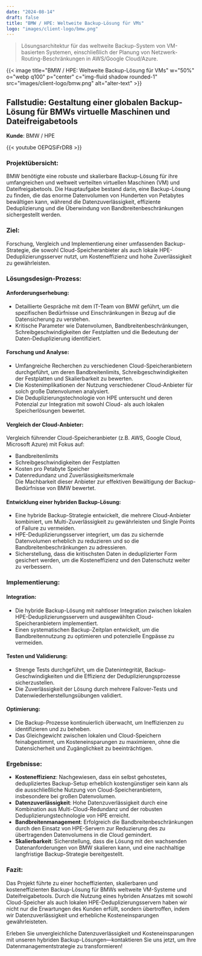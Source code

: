 ```yaml
---
date: "2024-08-14"
draft: false
title: "BMW / HPE: Weltweite Backup-Lösung für VMs"
logo: "images/client-logo/bmw.png"
---
```



> Lösungsarchitektur für das weltweite Backup-System von VM-basierten Systemen, einschließlich der Planung von Netzwerk-Routing-Beschränkungen in AWS/Google Cloud/Azure.

{{< image title="BMW / HPE: Weltweite Backup-Lösung für VMs" w="50%" o="webp q100" p="center" c="img-fluid shadow rounded-1" src="images/client-logo/bmw.png" alt="alter-text" >}}

## Fallstudie: Gestaltung einer globalen Backup-Lösung für BMWs virtuelle Maschinen und Dateifreigabetools

**Kunde**: BMW / HPE

{{< youtube OEPQSiFrDR8 >}}

### Projektübersicht:

BMW benötigte eine robuste und skalierbare Backup-Lösung für ihre umfangreichen und weltweit verteilten virtuellen Maschinen (VM) und Dateifreigabetools. Die Hauptaufgabe bestand darin, eine Backup-Lösung zu finden, die das enorme Datenvolumen von Hunderten von Petabytes bewältigen kann, während die Datenzuverlässigkeit, effiziente Deduplizierung und die Überwindung von Bandbreitenbeschränkungen sichergestellt werden.

### Ziel:

Forschung, Vergleich und Implementierung einer umfassenden Backup-Strategie, die sowohl Cloud-Speicheranbieter als auch lokale HPE-Deduplizierungsserver nutzt, um Kosteneffizienz und hohe Zuverlässigkeit zu gewährleisten.

### Lösungsdesign-Prozess:

#### Anforderungserhebung:

- Detaillierte Gespräche mit dem IT-Team von BMW geführt, um die spezifischen Bedürfnisse und Einschränkungen in Bezug auf die Datensicherung zu verstehen.
- Kritische Parameter wie Datenvolumen, Bandbreitenbeschränkungen, Schreibgeschwindigkeiten der Festplatten und die Bedeutung der Daten-Deduplizierung identifiziert.

#### Forschung und Analyse:

- Umfangreiche Recherchen zu verschiedenen Cloud-Speicheranbietern durchgeführt, um deren Bandbreitenlimits, Schreibgeschwindigkeiten der Festplatten und Skalierbarkeit zu bewerten.
- Die Kostenimplikationen der Nutzung verschiedener Cloud-Anbieter für solch große Datenvolumen analysiert.
- Die Deduplizierungstechnologie von HPE untersucht und deren Potenzial zur Integration mit sowohl Cloud- als auch lokalen Speicherlösungen bewertet.

#### Vergleich der Cloud-Anbieter:

Vergleich führender Cloud-Speicheranbieter (z.B. AWS, Google Cloud, Microsoft Azure) mit Fokus auf:
- Bandbreitenlimits
- Schreibgeschwindigkeiten der Festplatten
- Kosten pro Petabyte Speicher
- Datenredundanz und Zuverlässigkeitsmerkmale  
Die Machbarkeit dieser Anbieter zur effektiven Bewältigung der Backup-Bedürfnisse von BMW bewertet.

#### Entwicklung einer hybriden Backup-Lösung:

- Eine hybride Backup-Strategie entwickelt, die mehrere Cloud-Anbieter kombiniert, um Multi-Zuverlässigkeit zu gewährleisten und Single Points of Failure zu vermeiden.
- HPE-Deduplizierungsserver integriert, um das zu sichernde Datenvolumen erheblich zu reduzieren und so die Bandbreitenbeschränkungen zu adressieren.
- Sicherstellung, dass die kritischsten Daten in deduplizierter Form gesichert werden, um die Kosteneffizienz und den Datenschutz weiter zu verbessern.

### Implementierung:

#### Integration:

- Die hybride Backup-Lösung mit nahtloser Integration zwischen lokalen HPE-Deduplizierungsservern und ausgewählten Cloud-Speicheranbietern implementiert.
- Einen systematischen Backup-Zeitplan entwickelt, um die Bandbreitennutzung zu optimieren und potenzielle Engpässe zu vermeiden.

#### Testen und Validierung:

- Strenge Tests durchgeführt, um die Datenintegrität, Backup-Geschwindigkeiten und die Effizienz der Deduplizierungsprozesse sicherzustellen.
- Die Zuverlässigkeit der Lösung durch mehrere Failover-Tests und Datenwiederherstellungsübungen validiert.

#### Optimierung:

- Die Backup-Prozesse kontinuierlich überwacht, um Ineffizienzen zu identifizieren und zu beheben.
- Das Gleichgewicht zwischen lokalen und Cloud-Speichern feinabgestimmt, um Kosteneinsparungen zu maximieren, ohne die Datensicherheit und Zugänglichkeit zu beeinträchtigen.

### Ergebnisse:

- **Kosteneffizienz**: Nachgewiesen, dass ein selbst gehostetes, dedupliziertes Backup-Setup erheblich kostengünstiger sein kann als die ausschließliche Nutzung von Cloud-Speicheranbietern, insbesondere bei großen Datenvolumen.
- **Datenzuverlässigkeit**: Hohe Datenzuverlässigkeit durch eine Kombination aus Multi-Cloud-Redundanz und der robusten Deduplizierungstechnologie von HPE erreicht.
- **Bandbreitenmanagement**: Erfolgreich die Bandbreitenbeschränkungen durch den Einsatz von HPE-Servern zur Reduzierung des zu übertragenden Datenvolumens in die Cloud gemindert.
- **Skalierbarkeit**: Sicherstellung, dass die Lösung mit den wachsenden Datenanforderungen von BMW skalieren kann, und eine nachhaltige langfristige Backup-Strategie bereitgestellt.

### Fazit:

Das Projekt führte zu einer hocheffizienten, skalierbaren und kosteneffizienten Backup-Lösung für BMWs weltweite VM-Systeme und Dateifreigabetools. Durch die Nutzung eines hybriden Ansatzes mit sowohl Cloud-Speicher als auch lokalen HPE-Deduplizierungsservern haben wir nicht nur die Erwartungen des Kunden erfüllt, sondern übertroffen, indem wir Datenzuverlässigkeit und erhebliche Kosteneinsparungen gewährleisteten.

Erleben Sie unvergleichliche Datenzuverlässigkeit und Kosteneinsparungen mit unseren hybriden Backup-Lösungen—kontaktieren Sie uns jetzt, um Ihre Datenmanagementstrategie zu transformieren!
